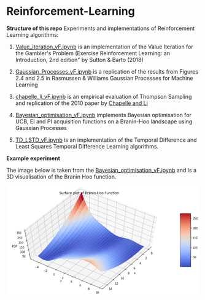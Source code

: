 # Reinforcement-Learning

**Structure of this repo**
Experiments and implementations of Reinforcement Learning algorithms:

1. [Value_iteration_vF.ipynb](https://github.com/c-maine/Reinforcement-Learning/blob/master/Value_iteration_vF.ipynb) is an implementation of the Value Iteration for the Gambler's Problem (Exercise Reinforcement Learning: an Introduction, 2nd edition" by Sutton & Barto (2018)

2. [Gaussian_Processes_vF.ipynb](https://github.com/c-maine/Reinforcement-Learning/blob/master/Gaussian_Processes_vF.ipynb) is a replication of the results from Figures 2.4 and 2.5 in Rasmussen & Williams Gaussian Processes for Machine Learning

3. [chapelle_li_vF.ipynb](https://github.com/c-maine/Reinforcement-Learning/blob/master/chapelle_li_vF.ipynb) is an empirical evaluation of Thompson Sampling and replication of the 2010 paper by [Chapelle and Li](https://papers.nips.cc/paper/4321-an-empirical-evaluation-of-thompson-sampling.pdf)

4. [Bayesian_optimisation_vF.ipynb](https://github.com/c-maine/Reinforcement-Learning/blob/master/Bayesian_optimisation_vF.ipynb) implements Bayesian optimisation for UCB, EI and PI acquisition functions on a Branin-Hoo landscape using Gaussian Processes

5. [TD_LSTD_vF.ipynb](https://github.com/c-maine/Reinforcement-Learning/blob/master/TD_LSTD_vF.ipynb) is an implementation of the Temporal Difference and Least Squares Temporal Difference Learning algorithms. 

**Example experiment**

The image below is taken from the [Bayesian_optimisation_vF.ipynb](https://github.com/c-maine/Reinforcement-Learning/blob/master/Bayesian_optimisation_vF.ipynb) and is a 3D visualisation of the Branin Hoo function.

![alt text](https://github.com/c-maine/Reinforcement-Learning/blob/master/brian-hoo.png)




